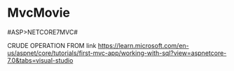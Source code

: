 # MvcMovie


#ASP>NETCORE7MVC#






CRUDE OPERATION FROM     link   https://learn.microsoft.com/en-us/aspnet/core/tutorials/first-mvc-app/working-with-sql?view=aspnetcore-7.0&tabs=visual-studio
